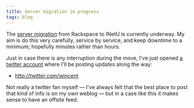 ```yaml
---
title: Server migration in progress
tags: blog
---
```


The [server migration](http://www.wincent.com/a/about/wincent/weblog/archives/2008/01/farewell_racksp.php) from Rackspace to INetU is currently underway. My aim is do this very carefully, service by service, and keep downtime to a minimum; hopefully minutes rather than hours.

Just in case there is any interruption during the move, I've just opened [a twitter account](http://twitter.com/wincent) where I'll be posting updates along the way:

-   <http://twitter.com/wincent>

Not really a twitter fan myself — I've always felt that the best place to post that kind of info is on my own weblog — but in a case like this it makes sense to have an offsite feed.
